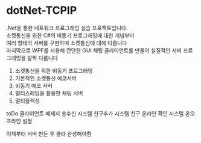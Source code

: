 # dotNet-TCPIP
.Net을 통한 네트워크 프로그래밍 실습 프로젝트입니다.  
소켓통신을 위한 C#의 비동기 프로그래밍에 대한 개념부터  
여러 형태의 서버를 구현하며 소켓통신에 대해 다룹니다  
마지막으로 WPF를 사용해 간단한 GUI 채팅 클라이언트를 만들어 실질적인 서버 프로그래밍을 살짝 다룹니다

1. 소켓통신을 위한 비동기 프로그래밍
2. 기본적인 소켓통신 에코서버 
3. 비동기 에코 서버
4. 멀티스레딩을 활용한 채팅 서버
5. 멀티플렉싱


toDo
클라이언트 메세지 송수신 시스템 
친구추가 시스템
친구 온라인 확인 시스템
온오프라인 설정

이제부터 서버 만든 후 클라 완성해야함